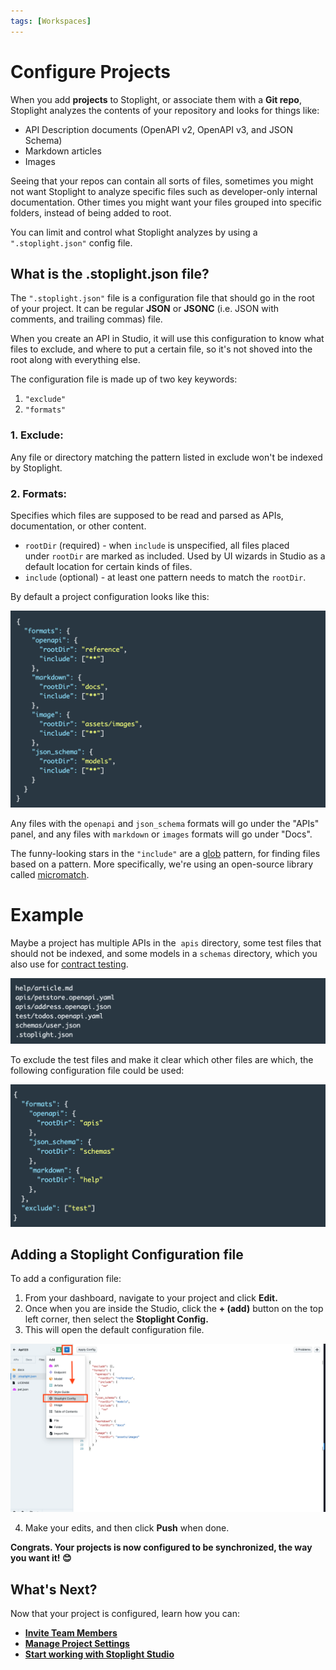 ```yaml
---
tags: [Workspaces]
---
```

# **Configure Projects**

When you add  **projects** to Stoplight, or associate them with a **Git repo**, Stoplight analyzes the contents of your repository and looks for things like: 

- API Description documents (OpenAPI v2, OpenAPI v3, and JSON Schema)
- Markdown articles
- Images

Seeing that your repos can contain all sorts of files, sometimes you might not want Stoplight to analyze specific files such as developer-only internal documentation. Other times you might want your files grouped into specific folders, instead of  being added to root.

You can limit and control what Stoplight analyzes by using a `".stoplight.json"` config file. 

## What is the .stoplight.json file?

The `".stoplight.json"` file is a configuration file that should go in the root of your project. It can be regular **JSON** or **JSONC** (i.e. JSON with comments, and trailing commas) file. 

When you create an API in Studio, it will use this configuration to know what files to exclude, and where to put a certain file, so it's not shoved into the root along with everything else.

The configuration file is made up of two key keywords: 

1. `"exclude"` 
2. `"formats"` 

### 1. Exclude:

Any file or directory matching the pattern listed in exclude won't be indexed by Stoplight.

### 2. Formats:

Specifies which files are supposed to be read and parsed as APIs, documentation, or other content.

- `rootDir` (required) - when `include` is unspecified, all files placed under `rootDir` are marked as included. Used by UI wizards in Studio as a default location for certain kinds of files.
- `include` (optional) - at least one pattern needs to match the `rootDir`.

By default a project configuration looks like this: 

![Default config](../assets/images/config.png)

Any files with the `openapi` and `json_schema` formats will go under the "APIs" panel, and any files with `markdown` or `images` formats will go under "Docs".

The funny-looking stars in the `"include"` are a [glob](https://en.wikipedia.org/wiki/Glob_(programming)) pattern, for finding files based on a pattern. More specifically, we're using an open-source library called [micromatch](https://github.com/micromatch/micromatch).

# **Example**

Maybe a project has multiple APIs in the  `apis` directory, some test files that should not be indexed, and some models in a `schemas` directory, which you also use for [contract testing](https://apisyouwonthate.com/blog/writing-documentation-via-contract-testing).

![Example Config](../assets/images/Config2.png)

To exclude the test files and make it clear which other files are which, the following configuration file could be used:

![Default Config](../assets/images/Config3.png)

## Adding a Stoplight Configuration file

To add a configuration file: 

1. From your dashboard, navigate to your project and click **Edit.** 
2. Once when you are inside the Studio, click the **+ (add)** button on the top left corner, then select the **Stoplight Config.** 
3. This will open the default configuration file. 

![Stoplight Config](../assets/images/Config4.png)

4. Make your edits, and then click **Push** when done. 

**Congrats. Your projects is now configured to be synchronized, the way you want it! 😊**

## What's Next?

Now that your project is configured, learn how you can: 

- **[Invite Team Members](https://meta.stoplight.io/docs/platform/2.-workspaces/d.inviting-your-team.md)**
- **[Manage Project Settings](https://meta.stoplight.io/docs/platform/2.-workspaces/l.project-roles.md)**
- **[Start working with Stoplight Studio](https://meta.stoplight.io/docs/studio)**
